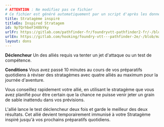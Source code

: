 ```yaml
---
# ATTENTION : Ne modifiez pas ce fichier
# Ce fichier est généré automatiquement par un script d'après les données du module Foundry VTT officiel et de sa traduction
title: Stratagème inspiré
titleEn: Inspired Stratagem
id: 9pTQrhbeF348bYky
urlFr: https://gitlab.com/pathfinder-fr/foundryvtt-pathfinder2-fr/-/blob/master/data/feats/9pTQrhbeF348bYky.htm
urlEn: https://gitlab.com/hooking/foundry-vtt---pathfinder-2e/-/blob/master/packs/data/feats.db/inspired-stratagem.json
layout: dons
---
```

**Déclencheur** Un des alliés requis va tenter un jet d'attaque ou un test de compétence.

**Conditions** Vous avez passé 10 minutes au cours de vos préparatifs quotidiens à réviser des stratagèmes avec quatre alliés au maximum pour la journée d'aventure.

Vous conseillez rapidement votre allié, en utilisant le stratagème que vous avez planifié pour être certain que la chance ne puisse venir jeter un grain de sable inattendu dans vos prévisions.

L'allié lance le test déclencheur deux fois et garde le meilleur des deux résultats. Cet allié devient temporairement immunisé à votre Stratagème inspiré jusqu'à vos prochains préparatifs quotidiens.
